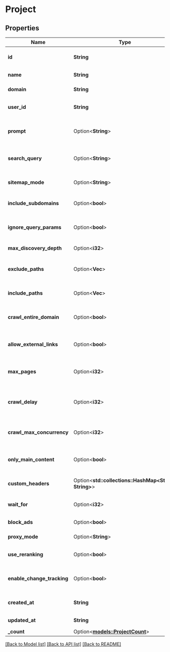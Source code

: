 # Project

## Properties

Name | Type | Description | Notes
------------ | ------------- | ------------- | -------------
**id** | **String** | Unique project identifier | 
**name** | **String** | Project name | 
**domain** | **String** | Website domain URL | 
**user_id** | **String** | User who owns the project | 
**prompt** | Option<**String**> | Natural language prompt for crawling | [optional]
**search_query** | Option<**String**> | Search query for targeted crawling | [optional]
**sitemap_mode** | Option<**String**> | How to handle sitemaps | [optional]
**include_subdomains** | Option<**bool**> | Whether to include subdomains | [optional]
**ignore_query_params** | Option<**bool**> | Whether to ignore URL query parameters | [optional]
**max_discovery_depth** | Option<**i32**> | Maximum crawl depth | [optional]
**exclude_paths** | Option<**Vec<String>**> | Paths to exclude from crawling | [optional]
**include_paths** | Option<**Vec<String>**> | Specific paths to include | [optional]
**crawl_entire_domain** | Option<**bool**> | Whether to crawl the entire domain | [optional]
**allow_external_links** | Option<**bool**> | Whether to allow external links | [optional]
**max_pages** | Option<**i32**> | Maximum number of pages to crawl | [optional]
**crawl_delay** | Option<**i32**> | Delay between crawl requests (ms) | [optional]
**crawl_max_concurrency** | Option<**i32**> | Maximum concurrent crawl requests | [optional]
**only_main_content** | Option<**bool**> | Whether to extract only main content | [optional]
**custom_headers** | Option<**std::collections::HashMap<String, String>**> | Custom headers for crawling | [optional]
**wait_for** | Option<**i32**> | Wait time for page load (ms) | [optional]
**block_ads** | Option<**bool**> | Whether to block ads | [optional]
**proxy_mode** | Option<**String**> | Proxy mode for crawling | [optional]
**use_reranking** | Option<**bool**> | Whether to use AI reranking | [optional]
**enable_change_tracking** | Option<**bool**> | Whether to enable change tracking | [optional]
**created_at** | **String** | Project creation timestamp | 
**updated_at** | **String** | Last update timestamp | 
**_count** | Option<[**models::ProjectCount**](Project__count.md)> |  | [optional]

[[Back to Model list]](../README.md#documentation-for-models) [[Back to API list]](../README.md#documentation-for-api-endpoints) [[Back to README]](../README.md)



